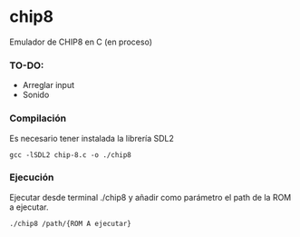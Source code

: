 # chip8

Emulador de CHIP8 en C (en proceso)

### TO-DO:
- Arreglar input
- Sonido

### Compilación
Es necesario tener instalada la librería SDL2

```
gcc -lSDL2 chip-8.c -o ./chip8
```


### Ejecución
Ejecutar desde terminal ./chip8 y añadir como parámetro el path de la ROM a ejecutar.

```
./chip8 /path/{ROM A ejecutar}
```
